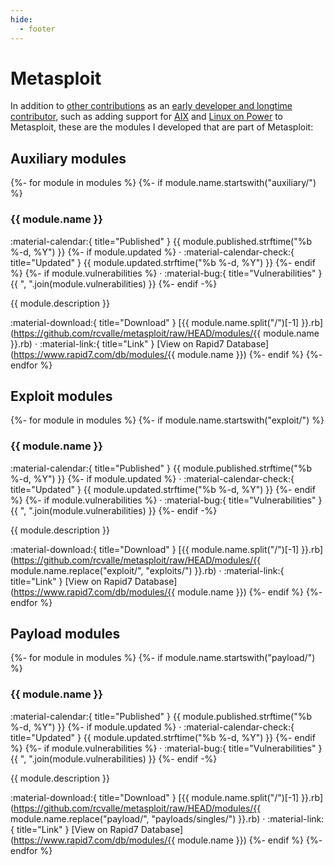 ```yaml
---
hide:
  - footer
---
```


Metasploit
==========

In addition to [other contributions][1] as an [early developer and longtime
contributor][2], such as adding support for [AIX][3] and [Linux on Power][4] to
Metasploit, these are the modules I developed that are part of Metasploit:

## Auxiliary modules

{%- for module in modules %}
{%- if module.name.startswith("auxiliary/") %}
### {{ module.name }}

<aside class="mdx-font-size-small" markdown>
:material-calendar:{ title="Published" } {{ module.published.strftime("%b %-d, %Y") }}
{%- if module.updated %}
· :material-calendar-check:{ title="Updated" } {{ module.updated.strftime("%b %-d, %Y") }}
{%- endif %}
{%- if module.vulnerabilities %}
· :material-bug:{ title="Vulnerabilities" } {{ ", ".join(module.vulnerabilities) }}
{%- endif -%}
</aside>

{{ module.description }}

:material-download:{ title="Download" } [{{ module.name.split("/")[-1] }}.rb](https://github.com/rcvalle/metasploit/raw/HEAD/modules/{{ module.name }}.rb)
· :material-link:{ title="Link" } [View on Rapid7 Database](https://www.rapid7.com/db/modules/{{ module.name }})
{%- endif %}
{%- endfor %}

## Exploit modules

{%- for module in modules %}
{%- if module.name.startswith("exploit/") %}
### {{ module.name }}

<aside class="mdx-font-size-small" markdown>
:material-calendar:{ title="Published" } {{ module.published.strftime("%b %-d, %Y") }}
{%- if module.updated %}
· :material-calendar-check:{ title="Updated" } {{ module.updated.strftime("%b %-d, %Y") }}
{%- endif %}
{%- if module.vulnerabilities %}
· :material-bug:{ title="Vulnerabilities" } {{ ", ".join(module.vulnerabilities) }}
{%- endif -%}
</aside>

{{ module.description }}

:material-download:{ title="Download" } [{{ module.name.split("/")[-1] }}.rb](https://github.com/rcvalle/metasploit/raw/HEAD/modules/{{ module.name.replace("exploit/", "exploits/") }}.rb)
· :material-link:{ title="Link" } [View on Rapid7 Database](https://www.rapid7.com/db/modules/{{ module.name }})
{%- endif %}
{%- endfor %}

## Payload modules

{%- for module in modules %}
{%- if module.name.startswith("payload/") %}
### {{ module.name }}

<aside class="mdx-font-size-small" markdown>
:material-calendar:{ title="Published" } {{ module.published.strftime("%b %-d, %Y") }}
{%- if module.updated %}
· :material-calendar-check:{ title="Updated" } {{ module.updated.strftime("%b %-d, %Y") }}
{%- endif %}
{%- if module.vulnerabilities %}
· :material-bug:{ title="Vulnerabilities" } {{ ", ".join(module.vulnerabilities) }}
{%- endif -%}
</aside>

{{ module.description }}

:material-download:{ title="Download" } [{{ module.name.split("/")[-1] }}.rb](https://github.com/rcvalle/metasploit/raw/HEAD/modules/{{ module.name.replace("payload/", "payloads/singles/") }}.rb)
· :material-link:{ title="Link" } [View on Rapid7 Database](https://www.rapid7.com/db/modules/{{ module.name }})
{%- endif %}
{%- endfor %}

[1]: https://github.com/rapid7/metasploit-framework/commits?author=rcvalle
[2]: https://web.archive.org/web/20090624132218/http://www.metasploit.com/
[3]: https://github.com/rapid7/metasploit-framework/commit/c2362ec4096bebcdd434cf7abf2f2483befc994b
[4]: https://github.com/rapid7/metasploit-framework/commit/dfbf6b34a5b42c3024987e976d1728354c8d1db4
